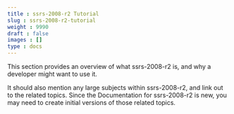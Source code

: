 ```yaml
---
title : ssrs-2008-r2 Tutorial
slug : ssrs-2008-r2-tutorial
weight : 9990
draft : false
images : []
type : docs
---
```


This section provides an overview of what ssrs-2008-r2 is, and why a developer might want to use it.

It should also mention any large subjects within ssrs-2008-r2, and link out to the related topics.  Since the Documentation for ssrs-2008-r2 is new, you may need to create initial versions of those related topics.

